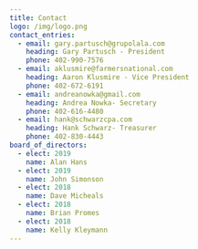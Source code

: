 ```yaml
---
title: Contact
logo: /img/logo.png
contact_entries:
  - email: gary.partusch@grupolala.com
    heading: Gary Partusch - President
    phone: 402-990-7576
  - email: aklusmire@farmersnational.com
    heading: Aaron Klusmire - Vice President
    phone: 402-672-6191
  - email: andreanowka@gmail.com
    heading: Andrea Nowka- Secretary
    phone: 402-616-4480
  - email: hank@schwarzcpa.com
    heading: Hank Schwarz- Treasurer
    phone: 402-830-4443
board_of_directors:
  - elect: 2019
    name: Alan Hans
  - elect: 2019
    name: John Simonson
  - elect: 2018
    name: Dave Micheals
  - elect: 2018
    name: Brian Promes
  - elect: 2018
    name: Kelly Kleymann
---
```


